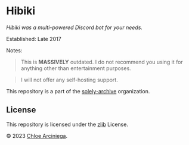 # Hibiki

*Hibiki was a multi-powered Discord bot for your needs.*

Established: Late 2017

Notes:

> This is **MASSIVELY** outdated. I do not recommend you using it for anything other than entertainment purposes.  

> I will not offer any self-hosting support.

This repository is a part of the [solely-archive][archive] organization.

## License

This repository is licensed under the [zlib][license] License.

© 2023 [Chloe Arciniega][chloe].

[archive]: https://github.com/solely-archive 'solely-archive organization'
[chloe]: https:///www.arciniega.one 'Chloe Arciniega\'s website (arciniega.one)'
[license]: https://github.com/solely-archive/sol-bot/blob/main/LICENSE 'zlib License'